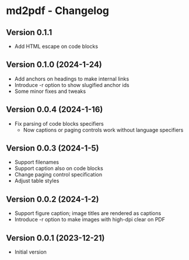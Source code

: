 # md2pdf - Changelog

## Version 0.1.1

* Add HTML escape on code blocks

## Version 0.1.0 (2024-1-24)

* Add anchors on headings to make internal links
* Introduce -r option to show slugified anchor ids
* Some minor fixes and tweaks

## Version 0.0.4 (2024-1-16)

* Fix parsing of code blocks specifiers
    * Now captions or paging controls work without language specifiers

## Version 0.0.3 (2024-1-5)

* Support filenames
* Support caption also on code blocks
* Change paging control specification
* Adjust table styles

## Version 0.0.2 (2024-1-2)

* Support figure caption; image titles are rendered as captions
* Introduce -r option to make images with high-dpi clear on PDF

## Version 0.0.1 (2023-12-21)

* Initial version
